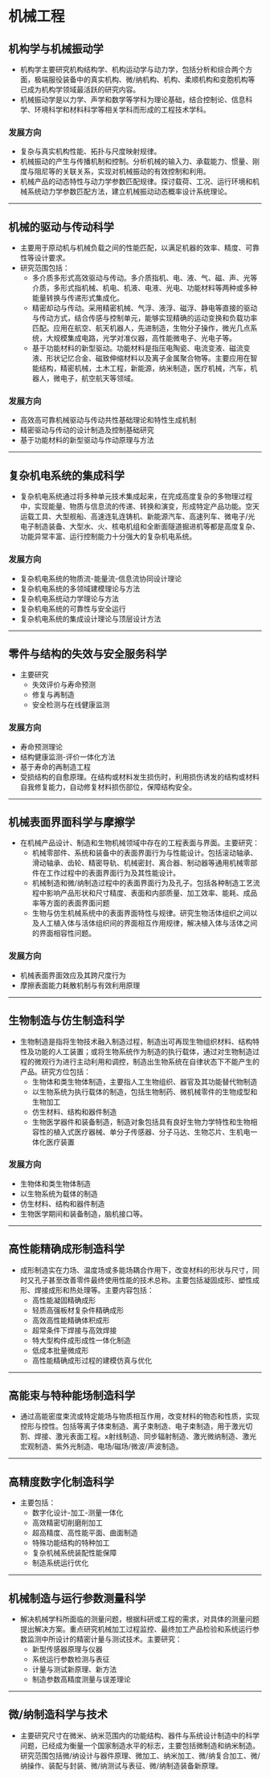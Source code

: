 # 机械工程

## 机构学与机械振动学

* 机构学主要研究机构结构学、机构运动学与动力学，包括分析和综合两个方面，极端服役装备中的真实机构、微/纳机构、机构、柔顺机构和变胞机构等已成为机构学领域最活跃的研究内容。
* 机械振动学是以力学、声学和数学等学科为理论基础，结合控制论、信息科学、环境科学和材料科学等相关学科而形成的工程技术学科。

### 发展方向

* 复杂与真实机构性能、拓扑与尺度映射规律。
* 机械振动的产生与传播机制和控制。分析机械的输入力、承载能力、惯量、刚度与阻尼等的关联关系，实现对机械振动的有效控制和利用。
* 机械产品的动态特性与动力学参数匹配规律。探讨载荷、工况、运行环境和机械系统动力学参数匹配方法，建立机械振动动态概率设计系统理论。

---

## 机械的驱动与传动科学

* 主要用于原动机与机械负载之间的性能匹配，以满足机器的效率、精度、可靠性等设计要求。
* 研究范围包括：
  * 多介质多形式高效驱动与传动。多介质指机、电、液、气、磁、声、光等介质，多形式指机械、机电、机液、电液、光电、功能材料等两种或多种能量转换与传递形式集成化。
  * 精密却动与传动。采用精密机械、气浮、液浮、磁浮、静电等直接的驱动与传动方式，结合传感与控制单元，能够实现精确的运动变换和负载功率匹配。应用在航空、航天机器人，先进制造，生物分子操作，微光几点系统，大规模集成电路，光学对准仪器，高性能微电子、光电子等。
  * 基于功能材料的新型驱动。功能材料是指压电陶瓷、电流变液、磁流变液、形状记忆合金、磁致伸缩材料以及离子金属聚合物等。主要应用在智能结构，精密机械，土木工程，新能源，纳米制造，医疗机械，汽车，机器人，微电子，航空航天等领域。

### 发展方向

* 高效高可靠机械驱动与传动共性基础理论和特性生成机制
* 精密驱动与传动的设计制造及控制基础研究
* 基于功能材料的新型驱动与作动原理与方法

---

## 复杂机电系统的集成科学

* 复杂机电系统通过将多种单元技术集成起来，在完成高度复杂的多物理过程中，实现能量、物质与信息流的传递、转换和演变，形成特定产品功能。空天运载工具、大型舰船、高速连轧连铸机、新能源汽车、高速列车、微电子/光电子制造装备、大型水、火、核电机组和全断面隧道掘进机等都是高度复杂、功能异常丰富、运行控制能力十分强大的复杂机电系统。

### 发展方向

* 复杂机电系统的物质流-能量流-信息流协同设计理论
* 复杂机电系统的多领域建模理论与方法
* 复杂机电系统动力学理论与方法
* 复杂机电系统的可靠性与安全运行
* 复杂机电系统的集成设计理论与顶层设计方法

---

## 零件与结构的失效与安全服务科学

* 主要研究
  * 失效评价与寿命预测
  * 修复与再制造
  * 安全检测与在线健康监测

### 发展方向

* 寿命预测理论
* 结构健康监测-评价一体化方法
* 基于寿命的再制造工程
* 受损结构的自愈原理。在结构或材料发生损伤时，利用损伤诱发的结构或材料自我修复能力，自动修复材料损伤部位，保障结构安全。

---

## 机械表面界面科学与摩擦学

* 在机械产品设计、制造和生物机械领域中存在的工程表面与界面。主要研究：
  * 机械零部件、系统和装备中的表面界面行为与性能设计。包括滚动轴承、滑动轴承、齿轮、精密导轨、机械密封、离合器、制动器等通用机械零部件在工作过程中的表面界面行为及其性能设计。
  * 机械制造和微/纳制造过程中的表面界面行为及孔子。包括各种制造工艺流程中影响产品形状和尺寸精度、表面和内部质量、加工效率、能耗、成品率等方面的表面界面问题
  * 生物与仿生机械系统中的表面界面特性与规律。研究生物活体组织之间以及人工植入体与活体组织间的界面相互作用规律，解决植入体与活体之间的界面相容性问题。

### 发展方向

* 机械表面界面效应及其跨尺度行为
* 摩擦表面能力耗散机制与有效利用原理

---

## 生物制造与仿生制造科学

* 生物制造是指将生物技术融入制造过程，制造出可再现生物组织材料、结构特性及功能的人工装置；或将生物系统作为制造的执行载体，通过对生物制造过程的微观行为进行主动利用和调控，制造出生物系统在自律状态下不能产生的产品。研究方位包括：
  * 生物体和类生物体制造，主要指人工生物组织、器官及其功能替代物制造
  * 以生物系统为执行载体的制造，包括生物制药、微机械零件的生物成型和生物加工
  * 仿生材料、结构和器件制造
  * 生物医学器件和装备制造，制造对象包括具有良好生物力学特性和生物相容性的植入式医疗器械、单分子传感器、分子马达、生物芯片、生机电一体化医疗装置

### 发展方向

* 生物体和类生物体制造
* 以生物系统为载体的制造
* 仿生材料、结构和器件制造
* 生物医学期间和装备制造，脑机接口等。

---

## 高性能精确成形制造科学

* 成形制造实在力场、温度场或多能场耦合作用下，改变材料的形状与尺寸，同时又孔子甚至改善零件最终使用性能的技术总称。主要包括凝固成形、塑性成形、焊接成形和热处理等。主要内容包括：
  * 高性能凝固精确成形
  * 轻质高强板材复杂件精确成形
  * 高效高性能精确体积成形
  * 超常条件下焊接与高效焊接
  * 特大型构件成形成性一体化制造
  * 低成本批量微成形
  * 高性能精确成形过程的建模仿真与优化

---

## 高能束与特种能场制造科学

* 通过高能密度束流或特定能场与物质相互作用，改变材料的物态和性质，实现控形与控性。包括等离子体束制造、离子束制造、电子束制造，用于激光切割、焊接、激光表面工程。x射线制造、同步辐射制造、激光微纳制造、激光宏观制造、紫外光制造、电场/磁场/微波/声波制造。

---

## 高精度数字化制造科学

* 主要包括：
  * 数字化设计-加工-测量一体化
  * 高效精密切削磨削加工
  * 超高精度、高性能平面、曲面制造
  * 特殊功能结构的特种加工
  * 复杂机械系统装配性能保障
  * 制造系统运行优化

---

## 机械制造与运行参数测量科学

* 解决机械学科所面临的测量问题，根据科研或工程的需求，对具体的测量问题提出解决方案。重点研究机械加工过程监控、最终加工产品检验和系统运行参数监测中所设计的精密计量与测试技术。主要研究：
  * 新型传感器原理与仪器
  * 系统运行参数检测与表征
  * 计量与测试新原理、新方法
  * 制造参数高精度测量与误差理论

---

## 微/纳制造科学与技术

* 主要研究尺寸在微米、纳米范围内的功能结构、器件与系统设计制造中的科学问题，已经成为衡量一个国家制造水平的标志，主要包括微制造和纳米制造。研究范围包括微/纳设计与器件原理、微加工、纳米加工、微/纳复合加工、微/纳操作、装配与封装、微/纳测试与表征、微/纳制造装备新原理。
